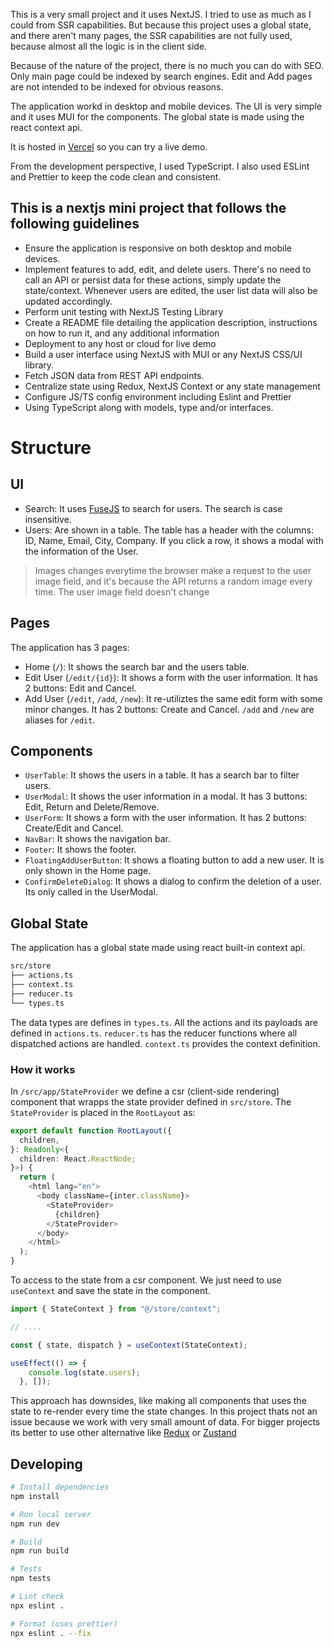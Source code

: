 This is a very small project and it uses NextJS. I tried to use as much as I 
could from SSR capabilities. But because this project uses a global state, and 
there aren't many pages, the SSR capabilities are not fully used, because almost 
all the logic is in the client side.

Because of the nature of the project, there is no much you can do with SEO. Only
main page could be indexed by search engines. Edit and Add pages are not intended 
to be indexed for obvious reasons.

The application workd in desktop and mobile devices. The UI is very simple and
it uses MUI for the components. The global state is made using the react context
api. 

It is hosted in [Vercel](https://nextjs-frontend-project-five.vercel.app/) so you can try
a live demo.

From the development perspective, I used TypeScript. I also used ESLint and Prettier
to keep the code clean and consistent. 

## This is a nextjs mini project that follows the following guidelines 

- Ensure the application is responsive on both desktop and mobile devices.
- Implement features to add, edit, and delete users. There's no need to call an API or persist
data for these actions, simply update the state/context. Whenever users are edited, the user
list data will also be updated accordingly.
- Perform unit testing with NextJS Testing Library
- Create a README file detailing the application description, instructions on how to run it, and any additional information
- Deployment to any host or cloud for live demo
- Build a user interface using NextJS with MUI or any NextJS CSS/UI library.
- Fetch JSON data from REST API endpoints.
- Centralize state using Redux, NextJS Context or any state management 
- Configure JS/TS config environment including Eslint and Prettier 
- Using TypeScript along with models, type and/or interfaces. 

# Structure

## UI

- Search: It uses [FuseJS](https://fusejs.io/) to search for users. The search is case insensitive.
- Users: Are shown in a table. The table has a header with the columns: ID, Name, 
Email, City, Company. If you click a row, it shows a modal with the information of the User. 

> Images changes everytime the browser make a request to the user image field, and it's 
because the API returns a random image every time. The user image field doesn't change

## Pages

The application has 3 pages:
- Home (`/`): It shows the search bar and the users table.
- Edit User (`/edit/{id}`): It shows a form with the user information. It has 2 buttons: Edit and Cancel.
- Add User (`/edit`, `/add`, `/new`): It re-utiliztes the same edit form with some minor changes. It has 2 buttons: Create and Cancel.
`/add` and `/new` are aliases for `/edit`.

## Components

- `UserTable`: It shows the users in a table. It has a search bar to filter users.
- `UserModal`: It shows the user information in a modal. It has 3 buttons: Edit, Return and Delete/Remove.
- `UserForm`: It shows a form with the user information. It has 2 buttons: Create/Edit and Cancel.
- `NavBar`: It shows the navigation bar.
- `Footer`: It shows the footer.
- `FloatingAddUserButton`: It shows a floating button to add a new user. It is only shown in the Home page.
- `ConfirmDeleteDialog`: It shows a dialog to confirm the deletion of a user. Its only called in the UserModal.

## Global State

The application has a global state made using react built-in context api.
```bash
src/store
├── actions.ts
├── context.ts
├── reducer.ts
└── types.ts
```
The data types are defines in `types.ts`.
All the actions and its payloads are defined in `actions.ts`.
`reducer.ts` has the reducer functions where all dispatched actions are handled.
`context.ts` provides the context definition.

### How it works
In `/src/app/StateProvider` we define a csr (client-side rendering) component
that wrapps the state provider defined in `src/store`. The `StateProvider` is placed
in the `RootLayout` as:

```ts
export default function RootLayout({
  children,
}: Readonly<{
  children: React.ReactNode;
}>) {
  return (
    <html lang="en">
      <body className={inter.className}>
        <StateProvider>
          {children}
        </StateProvider>
      </body>
    </html>
  );
}
```

To access to the state from a csr component. We just need to use
`useContext` and save the state in the component.

```ts
import { StateContext } from "@/store/context";

// ....

const { state, dispatch } = useContext(StateContext);

useEffect(() => {
    console.log(state.users);
  }, []);
```

This approach has downsides, like making all components that uses the state
to re-render every time the state changes. In this project thats not an issue
because we work with very small amount of data. For bigger projects its better
to use other alternative like [Redux](https://redux.js.org/) or 
[Zustand](https://github.com/pmndrs/zustand)

  
## Developing

```bash
# Install dependencies
npm install

# Run local server
npm run dev

# Build
npm run build

# Tests
npm tests

# Lint check
npx eslint .

# Format (uses prettier)
npx eslint . --fix
```
